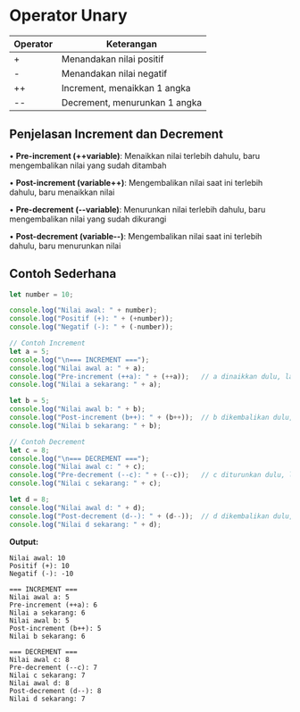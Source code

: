 # Operator Unary

| Operator | Keterangan |
|----------|------------|
| + | Menandakan nilai positif |
| - | Menandakan nilai negatif |
| ++ | Increment, menaikkan 1 angka |
| -- | Decrement, menurunkan 1 angka |

## Penjelasan Increment dan Decrement

• **Pre-increment (++variable)**: Menaikkan nilai terlebih dahulu, baru mengembalikan nilai yang sudah ditambah

• **Post-increment (variable++)**: Mengembalikan nilai saat ini terlebih dahulu, baru menaikkan nilai

• **Pre-decrement (--variable)**: Menurunkan nilai terlebih dahulu, baru mengembalikan nilai yang sudah dikurangi  

• **Post-decrement (variable--)**: Mengembalikan nilai saat ini terlebih dahulu, baru menurunkan nilai

## Contoh Sederhana

```javascript
let number = 10;

console.log("Nilai awal: " + number);
console.log("Positif (+): " + (+number));
console.log("Negatif (-): " + (-number));

// Contoh Increment
let a = 5;
console.log("\n=== INCREMENT ===");
console.log("Nilai awal a: " + a);
console.log("Pre-increment (++a): " + (++a));   // a dinaikkan dulu, lalu dikembalikan
console.log("Nilai a sekarang: " + a);

let b = 5;
console.log("Nilai awal b: " + b);
console.log("Post-increment (b++): " + (b++));  // b dikembalikan dulu, lalu dinaikkan
console.log("Nilai b sekarang: " + b);

// Contoh Decrement
let c = 8;
console.log("\n=== DECREMENT ===");
console.log("Nilai awal c: " + c);
console.log("Pre-decrement (--c): " + (--c));   // c diturunkan dulu, lalu dikembalikan
console.log("Nilai c sekarang: " + c);

let d = 8;
console.log("Nilai awal d: " + d);
console.log("Post-decrement (d--): " + (d--));  // d dikembalikan dulu, lalu diturunkan
console.log("Nilai d sekarang: " + d);
```

**Output:**
```
Nilai awal: 10
Positif (+): 10
Negatif (-): -10

=== INCREMENT ===
Nilai awal a: 5
Pre-increment (++a): 6
Nilai a sekarang: 6
Nilai awal b: 5
Post-increment (b++): 5
Nilai b sekarang: 6

=== DECREMENT ===
Nilai awal c: 8
Pre-decrement (--c): 7
Nilai c sekarang: 7
Nilai awal d: 8
Post-decrement (d--): 8
Nilai d sekarang: 7
```
